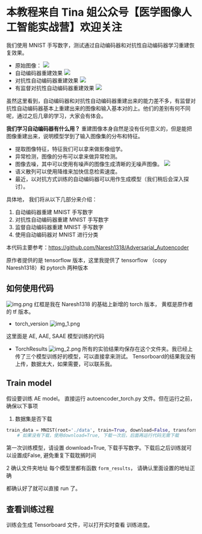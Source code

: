 # 本教程来自 Tina 姐公众号【医学图像人工智能实战营】欢迎关注

我们使用 MNIST 手写数字，测试通过自动编码器和对抗性自动编码器学习重建恢复效果。

- 原始图像：
![](https://files.mdnice.com/user/15745/320e030a-0a5d-41f7-b6cb-105829197ff2.png)
- 自动编码器重建效果
![](https://files.mdnice.com/user/15745/5655a14f-5b14-4eaf-83d5-75538965b82f.png)
- 对抗性自动编码器重建效果
![](https://files.mdnice.com/user/15745/c07a5d93-df13-43f7-b9c8-e2ec0343fceb.png)
- 有监督对抗性自动编码器重建效果
![](https://files.mdnice.com/user/15745/1ada4ae8-8035-4f5a-9d55-054c1345276f.png)

虽然这里看到，自动编码器和对抗性自动编码器重建出来的能力差不多，有监督对抗性自动编码器基本上重建出来的图像和输入基本对的上。他们的差别有何不同呢，通过之后几章的学习，大家会有体会。

**我们学习自动编码器有什么用？**
重建图像本身自然是没有任何意义的，但是能把图像重建出来，说明模型学到了输入图像集的分布和特征。
- 提取图像特征，特征我们可以拿来做影像组学。
- 异常检测，图像的分布可以拿来做异常检测。
- 图像去噪，其中可以使用有噪声的图像生成清晰的无噪声图像。
![](https://files.mdnice.com/user/15745/790601c9-d30d-430e-af5d-97aabe5b801b.png)
- 语义散列可以使用降维来加快信息检索速度。
- 最近，以对抗方式训练的自动编码器可以用作生成模型（我们稍后会深入探讨）。

具体地， 我们将从以下几部分来介绍：
1. 自动编码器重建 MNIST 手写数字
2. 对抗性自动编码器重建 MNIST 手写数字
3. 监督自动编码器重建 MNIST 手写数字
4. 使用自动编码器对 MNIST 进行分类

本代码主要参考：https://github.com/Naresh1318/Adversarial_Autoencoder

原作者提供的是 tensorflow 版本，这里我提供了  tensorflow （copy Naresh1318）和 pytorch 两种版本

## 如何使用代码
![img.png](img.png)
红框是我在 Naresh1318 的基础上新增的 torch 版本， 黄框是原作者的 tf 版本。

- torch_version
![img_1.png](img_1.png)
  
这里面是 AE, AAE, SAAE 模型训练的代码

- TorchResults
![img_2.png](img_2.png)
所有的实验结果均保存在这个文件夹。我已经上传了三个模型训练好的模型，可以直接拿来测试。 
  Tensorboard的结果我没有上传，数据太大，如果需要，可以联系我。
  
## Train model
假设要训练 AE model。
直接运行 autoencoder_torch.py 文件。但在运行之前，确保以下事项
1. 数据集是否下载
```python
train_data = MNIST(root='./data', train=True, download=False, transform=transform)
    # 如果没有下载，使用download=True, 下载一次后，后面再运行代码无需下载
```
第一次训练模型，请设置 download=True, 下载手写数字。下载后之后训练就可以设置成False, 避免重复下载耽搁时间

2 确认文件夹地址
每个模型里都有函数 `form_results`， 请确认里面设置的地址正确

都确认好了就可以直接 run 了。

## 查看训练过程

训练会生成 Tensorboard 文件，可以打开实时查看 训练进度。